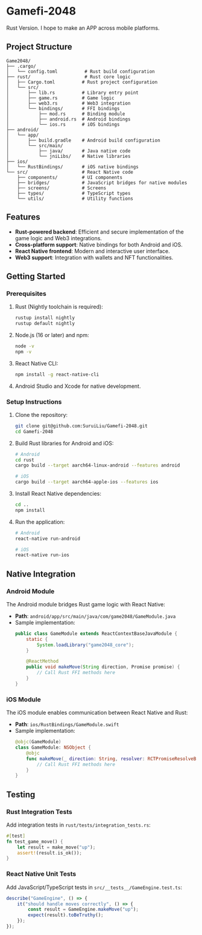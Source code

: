 # Gamefi-2048

Rust Version. I hope to make an APP across mobile platforms.

## Project Structure

```
Game2048/
├── .cargo/
│   └── config.toml          # Rust build configuration
├── rust/                    # Rust core logic
│   ├── Cargo.toml          # Rust project configuration
│   └── src/
│       ├── lib.rs          # Library entry point
│       ├── game.rs         # Game logic
│       ├── web3.rs         # Web3 integration
│       └── bindings/       # FFI bindings
│           ├── mod.rs      # Binding module
│           ├── android.rs  # Android bindings
│           └── ios.rs      # iOS bindings
├── android/
│   └── app/
│       ├── build.gradle    # Android build configuration
│       └── src/main/
│           ├── java/       # Java native code
│           └── jniLibs/    # Native libraries
├── ios/
│   └── RustBindings/       # iOS native bindings
└── src/                    # React Native code
    ├── components/         # UI components
    ├── bridges/            # JavaScript bridges for native modules
    ├── screens/            # Screens
    ├── types/              # TypeScript types
    └── utils/              # Utility functions
```

## Features

- **Rust-powered backend**: Efficient and secure implementation of the game logic and Web3 integrations.
- **Cross-platform support**: Native bindings for both Android and iOS.
- **React Native frontend**: Modern and interactive user interface.
- **Web3 support**: Integration with wallets and NFT functionalities.

## Getting Started

### Prerequisites

1. Rust (Nightly toolchain is required):
   ```bash
   rustup install nightly
   rustup default nightly
   ```
2. Node.js (16 or later) and npm:
   ```bash
   node -v
   npm -v
   ```
3. React Native CLI:
   ```bash
   npm install -g react-native-cli
   ```
4. Android Studio and Xcode for native development.

### Setup Instructions

1. Clone the repository:

   ```bash
   git clone git@github.com:SuruiLiu/Gamefi-2048.git
   cd Gamefi-2048
   ```

2. Build Rust libraries for Android and iOS:

   ```bash
   # Android
   cd rust
   cargo build --target aarch64-linux-android --features android

   # iOS
   cargo build --target aarch64-apple-ios --features ios
   ```

3. Install React Native dependencies:

   ```bash
   cd ..
   npm install
   ```

4. Run the application:

   ```bash
   # Android
   react-native run-android

   # iOS
   react-native run-ios
   ```

## Native Integration

### Android Module

The Android module bridges Rust game logic with React Native:

- **Path**: `android/app/src/main/java/com/game2048/GameModule.java`
- Sample implementation:
  ```java
  public class GameModule extends ReactContextBaseJavaModule {
      static {
          System.loadLibrary("game2048_core");
      }

      @ReactMethod
      public void makeMove(String direction, Promise promise) {
          // Call Rust FFI methods here
      }
  }
  ```

### iOS Module

The iOS module enables communication between React Native and Rust:

- **Path**: `ios/RustBindings/GameModule.swift`
- Sample implementation:
  ```swift
  @objc(GameModule)
  class GameModule: NSObject {
      @objc
      func makeMove(_ direction: String, resolver: RCTPromiseResolveBlock, rejecter: RCTPromiseRejectBlock) {
          // Call Rust FFI methods here
      }
  }
  ```

## Testing

### Rust Integration Tests

Add integration tests in `rust/tests/integration_tests.rs`:

```rust
#[test]
fn test_game_move() {
    let result = make_move("up");
    assert!(result.is_ok());
}
```

### React Native Unit Tests

Add JavaScript/TypeScript tests in `src/__tests__/GameEngine.test.ts`:

```typescript
describe("GameEngine", () => {
    it("should handle moves correctly", () => {
        const result = GameEngine.makeMove("up");
        expect(result).toBeTruthy();
    });
});
```